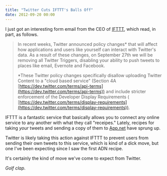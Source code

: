 ```yaml
---
title: "Twitter Cuts IFTTT's Balls Off"
date: 2012-09-20 00:00
---
```


I just got an interesting form email from the CEO of [IFTTT](https://ifttt.com), which read, in part, as follows.

> In recent weeks, Twitter announced policy changes\* that will affect how applications and users like yourself can interact with Twitter's data. As a result of these changes, on September 27th we will be removing all Twitter Triggers, disabling your ability to push tweets to places like email, Evernote and Facebook.
> 
> \*These Twitter policy changes specifically disallow uploading Twitter Content to a "cloud based service" (Section 4A [https://dev.twitter.com/terms/api-terms](https://dev.twitter.com/terms/api-terms)) and include stricter enforcement of the Developer Display Requirements ( [https://dev.twitter.com/terms/display-requirements](https://dev.twitter.com/terms/display-requirements)).

IFTTT is a fantastic service that basically allows you to connect any online service to any another with what they call "receipes." Lately, recipes for taking _your_ tweets and sending a copy of them to [App.net](https://alpha.app.net/global/) have sprung up.

Twitter is likely taking this action against IFTTT to prevent users from sending their own tweets to this service, which is kind of a dick move, but one I've been expecting since I saw the first ADN recipe.

It's certainly the kind of move we've come to expect from Twitter.

_Golf clap_.

<!-- more -->
